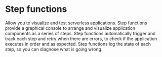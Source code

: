 # Step functions
Allow you to visualize and test serverless applications. Step functions provide a graphical console to arrange and visualize application components as a series of steps. Step functions automatically trigger and track each step and retry when there are errors, to check if the application executes in order and as expected. Step functions log the state of each step, so you can diagnose what is going wrong. 